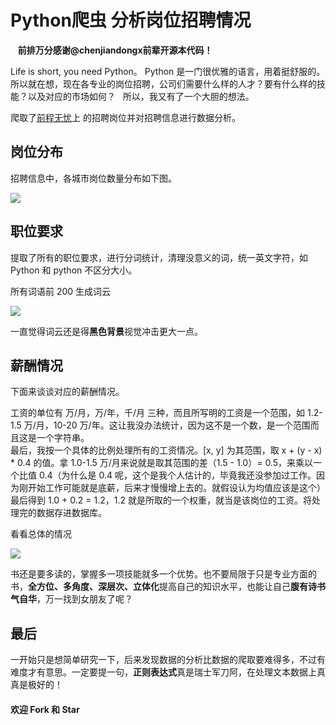 # Python爬虫 分析岗位招聘情况  
  
  **前排万分感谢@chenjiandongx前辈开源本代码！**

Life is short, you need Python。
Python 是一门很优雅的语言，用着挺舒服的。所以就在想，现在各专业的岗位招聘，公司们需要什么样的人才？要有什么样的技能？以及对应的市场如何？
  
所以，我又有了一个大胆的想法。  

爬取了[前程无忧](http://jobs.51job.com/)上 的招聘岗位并对招聘信息进行数据分析。

## 岗位分布  

招聘信息中，各城市岗位数量分布如下图。 

![](https://github.com/hnmrxz/JobSpider-Python-PHP/blob/master/images/locate.png)  


## 职位要求  

提取了所有的职位要求，进行分词统计，清理没意义的词，统一英文字符，如 Python 和 python 不区分大小。  

所有词语前 200 生成词云  

![](https://github.com/hnmrxz/JobSpider-Python-PHP/blob/master/images/wc.jpg)  

一直觉得词云还是得**黑色背景**视觉冲击更大一点。   

## 薪酬情况  

下面来谈谈对应的薪酬情况。   
  
工资的单位有 万/月，万/年，千/月 三种，而且所写明的工资是一个范围，如 1.2-1.5 万/月，10-20 万/年。这让我没办法统计，因为这不是一个数，是一个范围而且这是一个字符串。  
最后，我按一个具体的比例处理所有的工资情况。[x, y] 为其范围，取 x + (y - x) * 0.4 的值。拿 1.0-1.5 万/月来说就是取其范围的差（1.5 - 1.0）= 0.5，来乘以一个比值 0.4（为什么是 0.4 呢，这个是我个人估计的，毕竟我还没参加过工作。因为刚开始工作可能就是底薪，后来才慢慢增上去的。就假设认为均值应该是这个）最后得到 1.0 + 0.2 = 1.2，1.2 就是所取的一个权重，就当是该岗位的工资。将处理完的数据存进数据库。  

看看总体的情况  

![](https://github.com/hnmrxz/JobSpider-Python-PHP/blob/master/images/money.png)  


书还是要多读的，掌握多一项技能就多一个优势。也不要局限于只是专业方面的书，**全方位、多角度、深层次、立体化**提高自己的知识水平，也能让自己**腹有诗书气自华**，万一找到女朋友了呢？  

## 最后  

一开始只是想简单研究一下，后来发现数据的分析比数据的爬取要难得多，不过有难度才有意思。一定要提一句，**正则表达式**真是瑞士军刀阿，在处理文本数据上真真是极好的！  

#### 欢迎 Fork 和 Star
